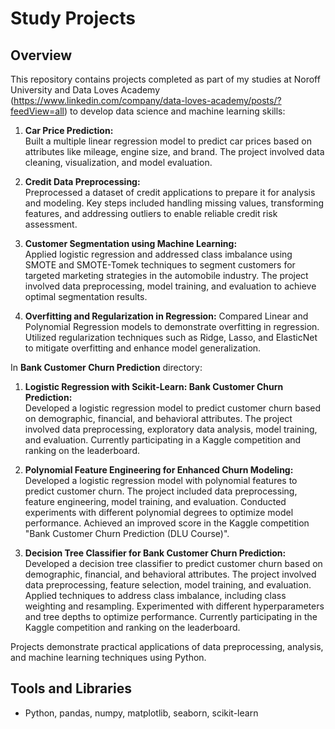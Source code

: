# Study Projects
## Overview
This repository contains projects completed as part of my studies at Noroff University and Data Loves Academy (https://www.linkedin.com/company/data-loves-academy/posts/?feedView=all) to develop data science and machine learning skills:

1. **Car Price Prediction:**  
   Built a multiple linear regression model to predict car prices based on attributes like mileage, engine size, and brand. The project involved data cleaning, visualization, and model evaluation.

2. **Credit Data Preprocessing:**  
   Preprocessed a dataset of credit applications to prepare it for analysis and modeling. Key steps included handling missing values, transforming features, and addressing outliers to enable reliable credit risk assessment.
   
3. **Customer Segmentation using Machine Learning:**  
   Applied logistic regression and addressed class imbalance using SMOTE and SMOTE-Tomek techniques to segment customers for targeted marketing strategies in the automobile industry. The project involved data preprocessing, model training, and evaluation to achieve optimal segmentation results.

4. **Overfitting and Regularization in Regression:**
   Compared Linear and Polynomial Regression models to demonstrate overfitting in regression. Utilized regularization techniques such as Ridge, Lasso, and ElasticNet to mitigate overfitting and enhance model generalization.

In **Bank Customer Churn Prediction** directory:

   1. **Logistic Regression with Scikit-Learn: Bank Customer Churn Prediction:**   
      Developed a logistic regression model to predict customer churn based on demographic, financial, and behavioral attributes. The project involved data preprocessing, exploratory data analysis, model training, and          evaluation. Currently participating in a Kaggle competition and ranking on the leaderboard.

   3. **Polynomial Feature Engineering for Enhanced Churn Modeling:**   
      Developed a logistic regression model with polynomial features to predict customer churn. The project included data preprocessing, feature engineering, model training, and evaluation. Conducted experiments with             different polynomial degrees to optimize model performance. Achieved an improved score in the Kaggle competition "Bank Customer Churn Prediction (DLU Course)".

   5. **Decision Tree Classifier for Bank Customer Churn Prediction:**   
      Developed a decision tree classifier to predict customer churn based on demographic, financial, and behavioral attributes. The project involved data preprocessing, feature selection, model training, and evaluation.        Applied techniques to address class imbalance, including class weighting and resampling. Experimented with different hyperparameters and tree depths to optimize performance. Currently participating in the Kaggle           competition and ranking on the leaderboard.
   

Projects demonstrate practical applications of data preprocessing, analysis, and machine learning techniques using Python.

## Tools and Libraries
- Python, pandas, numpy, matplotlib, seaborn, scikit-learn
